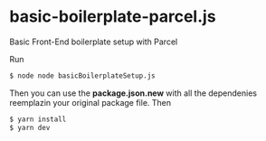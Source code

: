 # basic-boilerplate-parcel.js
Basic Front-End boilerplate setup with Parcel


Run

```bash
$ node node basicBoilerplateSetup.js 
```

Then you can use the **package.json.new** with all the dependenies reemplazin your original package file. Then

```bash
$ yarn install
$ yarn dev
```